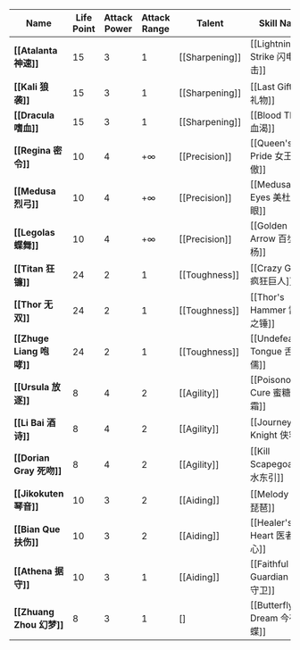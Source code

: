 
| Name                   | Life Point | Attack Power | Attack Range | Talent         | Skill Name                   | Skill Type | Skill Cost |
| ---------------------- | ---------- | ------------ | ------------ | -------------- | ---------------------------- | ---------- | ---------- |
| **[[Atalanta 神速]]**    | 15         | 3            | 1            | [[Sharpening]] | [[Lightning Strike 闪电一击]]    | Active     | 7          |
| **[[Kali 狼袭]]**        | 15         | 3            | 1            | [[Sharpening]] | [[Last Gift 临行礼物]]           | Passive    | -          |
| **[[Dracula 嗜血]]**     | 15         | 3            | 1            | [[Sharpening]] | [[Blood Thirst 血渴]]          | Active     | 6          |
| **[[Regina 密令]]**      | 10         | 4            | $+\infty$    | [[Precision]]  | [[Queen's Pride 女王所傲]]       | Active     | 6          |
| **[[Medusa 烈弓]]**      | 10         | 4            | $+\infty$    | [[Precision]]  | [[Medusa's Eyes 美杜莎之眼]]      | Passive    | -          |
| **[[Legolas 蝶舞]]**     | 10         | 4            | $+\infty$    | [[Precision]]  | [[Golden Arrow 百步穿杨]]        | Passive    | -          |
| **[[Titan 狂镰]]**       | 24         | 2            | 1            | [[Toughness]]  | [[Crazy Giant 疯狂巨人]]         | Active     | 6          |
| **[[Thor 无双]]**        | 24         | 2            | 1            | [[Toughness]]  | [[Thor's Hammer 雷神之锤]]       | Passive    | -          |
| **[[Zhuge Liang 咆哮]]** | 24         | 2            | 1            | [[Toughness]]  | [[Undefeatable Tongue 舌战群儒]] | Passive    | -          |
| **[[Ursula 放逐]]**      | 8          | 4            | 2            | [[Agility]]    | [[Poisonous Cure 蜜糖砒霜]]      | Passive    | -          |
| **[[Li Bai 酒诗]]**      | 8          | 4            | 2            | [[Agility]]    | [[Journey of a Knight 侠客行]]  | Passive    | -          |
| **[[Dorian Gray 死吻]]** | 8          | 4            | 2            | [[Agility]]    | [[Kill Scapegoat 祸水东引]]      | Passive    | -          |
| **[[Jikokuten 琴音]]**   | 10         | 3            | 2            | [[Aiding]]     | [[Melody 劲爆琵琶]]              | Active     | 6          |
| **[[Bian Que 扶伤]]**    | 10         | 3            | 2            | [[Aiding]]     | [[Healer's Heart 医者仁心]]      | Passive    | -          |
| **[[Athena 据守]]**      | 10         | 3            | 1            | [[Aiding]]     | [[Faithful Guardian 沉默守卫]]   | Active     | 5          |
| **[[Zhuang Zhou 幻梦]]** | 8          | 3            | 1            | \[\]           | [[Butterfly's Dream 今夜梦蝶]]   | Active     | 3          |
